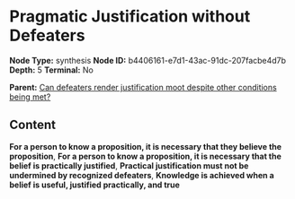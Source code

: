 # Pragmatic Justification without Defeaters

**Node Type:** synthesis
**Node ID:** b4406161-e7d1-43ac-91dc-207facbe4d7b
**Depth:** 5
**Terminal:** No

**Parent:** [Can defeaters render justification moot despite other conditions being met?](can-defeaters-render-justification-moot-despite-other-conditions-being-met-antithesis-81f986a1-195e-4e12-9e52-4d225f101b2c.md)

## Content

**For a person to know a proposition, it is necessary that they believe the proposition**, **For a person to know a proposition, it is necessary that the belief is practically justified**, **Practical justification must not be undermined by recognized defeaters**, **Knowledge is achieved when a belief is useful, justified practically, and true**
